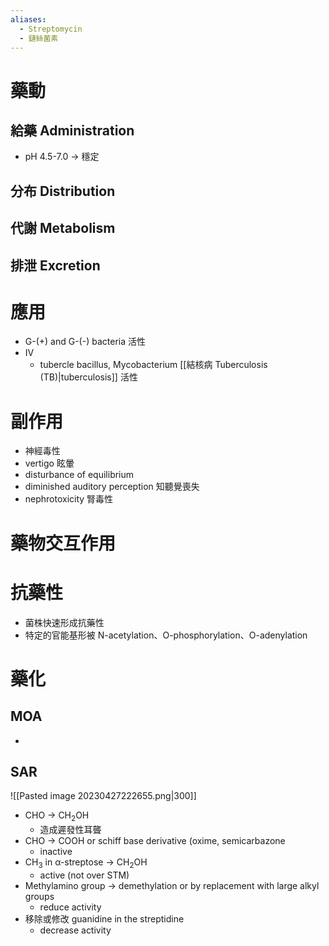 ```yaml
---
aliases:
  - Streptomycin
  - 鏈絲菌素
---
```

# 藥動
## 給藥 Administration
- pH 4.5-7.0 $\rightarrow$ 穩定
## 分布 Distribution
## 代謝 Metabolism
## 排泄 Excretion
# 應用
- G-(+) and G-(-) bacteria 活性
- IV
	- tubercle bacillus, Mycobacterium [[結核病 Tuberculosis (TB)|tuberculosis]] 活性
# 副作用
- 神經毒性
- vertigo 眩暈
- disturbance of equilibrium
- diminished auditory perception 知聽覺喪失
- nephrotoxicity 腎毒性
# 藥物交互作用
# 抗藥性
- 菌株快速形成抗藥性
- 特定的官能基形被 N-acetylation、O-phosphorylation、O-adenylation 
# 藥化
## MOA
- 
## SAR
![[Pasted image 20230427222655.png|300]]
- CHO $\rightarrow$ CH<sub>2</sub>OH
	- 造成遲發性耳聾
- CHO $\rightarrow$ COOH or schiff base derivative (oxime, semicarbazone
	- inactive
- CH<sub>3</sub> in α-streptose $\rightarrow$ CH<sub>2</sub>OH
	- active (not over STM)
- Methylamino group $\rightarrow$ demethylation or by replacement with large alkyl groups
	- reduce activity
- 移除或修改 guanidine in the streptidine
	- decrease activity


